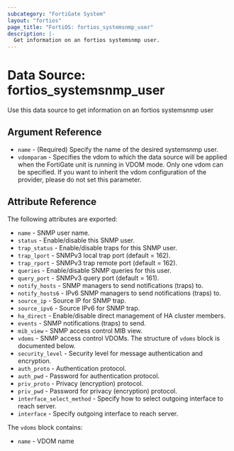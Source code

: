 ```yaml
---
subcategory: "FortiGate System"
layout: "fortios"
page_title: "FortiOS: fortios_systemsnmp_user"
description: |-
  Get information on an fortios systemsnmp user.
---
```


# Data Source: fortios_systemsnmp_user
Use this data source to get information on an fortios systemsnmp user

## Argument Reference

* `name` - (Required) Specify the name of the desired systemsnmp user.
* `vdomparam` - Specifies the vdom to which the data source will be applied when the FortiGate unit is running in VDOM mode. Only one vdom can be specified. If you want to inherit the vdom configuration of the provider, please do not set this parameter.


## Attribute Reference

The following attributes are exported:

* `name` - SNMP user name.
* `status` - Enable/disable this SNMP user.
* `trap_status` - Enable/disable traps for this SNMP user.
* `trap_lport` - SNMPv3 local trap port (default = 162).
* `trap_rport` - SNMPv3 trap remote port (default = 162).
* `queries` - Enable/disable SNMP queries for this user.
* `query_port` - SNMPv3 query port (default = 161).
* `notify_hosts` - SNMP managers to send notifications (traps) to.
* `notify_hosts6` - IPv6 SNMP managers to send notifications (traps) to.
* `source_ip` - Source IP for SNMP trap.
* `source_ipv6` - Source IPv6 for SNMP trap.
* `ha_direct` - Enable/disable direct management of HA cluster members.
* `events` - SNMP notifications (traps) to send.
* `mib_view` - SNMP access control MIB view.
* `vdoms` - SNMP access control VDOMs. The structure of `vdoms` block is documented below.
* `security_level` - Security level for message authentication and encryption.
* `auth_proto` - Authentication protocol.
* `auth_pwd` - Password for authentication protocol.
* `priv_proto` - Privacy (encryption) protocol.
* `priv_pwd` - Password for privacy (encryption) protocol.
* `interface_select_method` - Specify how to select outgoing interface to reach server.
* `interface` - Specify outgoing interface to reach server.

The `vdoms` block contains:

* `name` - VDOM name


